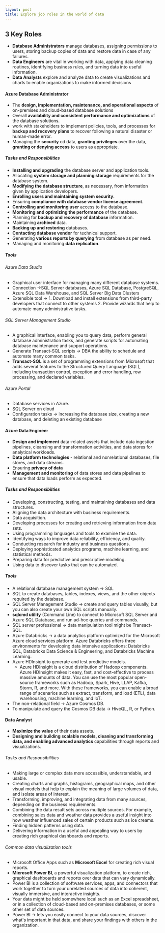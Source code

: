 ```yaml
---
layout: post
title: Explore job roles in the world of data
---
```


## 3 Key Roles


* **Database Administrators** manage databases, assigning permissions to users, storing backup copies of data 
and restore data in case of any failures.
* **Data Engineers** are vital in working with data, applying data cleaning routines, identifying business rules,
and turning data into useful information.
* **Data Analysts** explore and analyze data to create visualizations and charts to enable organizations 
to make informed decisions

#### Azure Database Administrator
* The **design, implementation, maintenance, and operational aspects** of on-premises and cloud-based database solutions
* Overall **availability and consistent performance and optimizations** of the database solutions.
* work with stakeholders to implement policies, tools, and processes for **backup and recovery plans** to recover following a natural disaster or human-made error.
* Managing the **security** od data, **granting privileges** over the data, **granting or denying access** to users as appropriate.

##### Tasks and Responsibilties
* **Installing and upgrading** the database server and application tools.
* Allocating **system storage and planning storage** requirements for the database system.
* **Modifying the database structure**, as necessary, from information given by application developers.
* **Enrolling users and maintaining system security**.
* Ensuring **compliance with database vendor license agreement**.
* **Controlling and monitoring user** access to the database.
* **Monitoring and optimizing the performance** of the database.
* Planning for **backup and recovery of database** information.
* Maintaining **archived** data.
* **Backing up and restoring** databases.
* **Contacting database vendor** for technical support.
* Generating **various reports by querying** from database as per need.
* Managing and monitoring **data replication**.

##### Tools
###### Azure Data Studio
* Graphical user interface for managing many different database systems.
* Connection ->SQL Server databases, Azure SQL Database, PostgreSQL, Azure SQL Data Warehouse, and SQL Server Big Data Clusters
* Extensible tool -> 1. Download and install extensions from third-party developers that connect to other systems
                     2. Provide wizards that help to automate many administrative tasks.
###### SQL Server Management Studio
* A graphical interface, enabling you to query data, perform general database administration tasks, and generate scripts for automating database maintenance and support operations.
* Generate Transact-SQL scripts -> DBA the ability to schedule and automate many common tasks.
* **Transact-SQL** is a set of programming extensions from Microsoft that adds several features to the Structured Query Language (SQL), 
   including transaction control, exception and error handling, row processing, and declared variables.

###### Azure Portal
* Database services in Azure.
* SQL Server on cloud
* Configuration tasks -> Increasing the database size, creating a new database, and deleting an existing database 


#### Azure Data Engineer
* **Design and implement** data-related assets that include data ingestion pipelines, cleansing and transformation activities, and data stores for analytical workloads.
* **Data platform technologies** - relational and nonrelational databases, file stores, and data streams.
* Ensuring **privacy of data** 
* **Management and monitoring** of data stores and data pipelines to ensure that data loads perform as expected.

##### Tasks and Responsibilties

* Developing, constructing, testing, and maintaining databases and data structures.
* Aligning the data architecture with business requirements.
* Data acquisition.
* Developing processes for creating and retrieving information from data sets.
* Using programming languages and tools to examine the data.
* Identifying ways to improve data reliability, efficiency, and quality.
* Conducting research for industry and business questions.
* Deploying sophisticated analytics programs, machine learning, and statistical methods.
* Preparing data for predictive and prescriptive modeling.
* Using data to discover tasks that can be automated.

##### Tools
* A relational database management system -> SQL
* SQL to create databases, tables, indexes, views, and the other objects required by the database.
* SQL Server Management Studio -> create and query tables visually, but you can also create your own SQL scripts manually.
* **sqlcmd utility** (Command Line) to connect to Microsoft SQL Server and Azure SQL Database, and run ad-hoc queries and commands.
* SQL server professional -> data manipulation tool might be Transact-SQL.
* Azure Databricks -> a data analytics platform optimized for the Microsoft Azure cloud services platform. Azure Databricks offers three environments for developing data intensive applications: Databricks SQL, Databricks Data Science & Engineering, and Databricks Machine Learning.
* Azure HDInsight to generate and test predictive models. 
  * Azure HDInsight is a cloud distribution of Hadoop components. Azure HDInsight makes it easy, fast, and cost-effective to process massive amounts of data. You can use the most popular open-source frameworks such as Hadoop, Spark, Hive, LLAP, Kafka, Storm, R, and more. With these frameworks, you can enable a broad range of scenarios such as extract, transform, and load (ETL),
    data warehousing, machine learning, and IoT.
*  The non-relational field -> Azure Cosmos DB. 
*  To manipulate and query the Cosmos DB data -> HiveQL, R, or Python.



#### Data Analyst
* **Maximize the value** of their data assets.
* **Designing and building scalable models, cleaning and transforming data, 
and enabling advanced analytics** capabilities through reports and visualizations.

###### Tasks and Responsibilities
* Making large or complex data more accessible, understandable, and usable.
* Creating charts and graphs, histograms, geographical maps, and other visual models that help to explain the meaning of large volumes of data, and isolate areas of interest.
* Transforming, improving, and integrating data from many sources, depending on the business requirements.
* Combining the data result sets across multiple sources. For example, combining sales data and weather data provides a useful insight into how weather influenced sales of certain products such as ice creams.
* Finding hidden patterns using data.
* Delivering information in a useful and appealing way to users by creating rich graphical dashboards and reports.

###### Common data visualization tools
* Microsoft Office Apps such as **Microsoft Excel** for creating rich visual reports.
* **Microsoft Power BI**, a powerful visualization platform, to create rich, graphical dashboards and reports over data that can vary dynamically.
* Power BI is a collection of software services, apps, and connectors that work together to turn your unrelated sources of data into coherent, visually immersive, and interactive insights. 
* Your data might be held somewhere local such as an Excel spreadsheet, or in a collection of cloud-based and on-premises databases, or some other set of data sources. 
* Power BI -> lets you easily connect to your data sources, discover what's important in that data, and share your findings with others in the organization.

